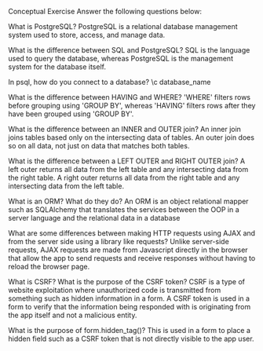 Conceptual Exercise Answer the following questions below:

What is PostgreSQL? PostgreSQL is a relational database management system used to store, access, and manage data.

What is the difference between SQL and PostgreSQL? SQL is the language used to query the database, whereas PostgreSQL is the management system for the database itself.

In psql, how do you connect to a database? \c database_name

What is the difference between HAVING and WHERE? 'WHERE' filters rows before grouping using 'GROUP BY', whereas 'HAVING' filters rows after they have been grouped using 'GROUP BY'.

What is the difference between an INNER and OUTER join? An inner join joins tables based only on the intersecting data of tables. An outer join does so on all data, not just on data that matches both tables.

What is the difference between a LEFT OUTER and RIGHT OUTER join? A left outer returns all data from the left table and any intersecting data from the right table. A right outer returns all data from the right table and any intersecting data from the left table.

What is an ORM? What do they do? An ORM is an object relational mapper such as SQLAlchemy that translates the services between the OOP in a server language and the relational data in a database

What are some differences between making HTTP requests using AJAX and from the server side using a library like requests? Unlike server-side requests, AJAX requests are made from Javascript directly in the browser that allow the app to send requests and receive responses without having to reload the browser page.

What is CSRF? What is the purpose of the CSRF token? CSRF is a type of website exploitation where unauthorized code is transmitted from something such as hidden information in a form. A CSRF token is used in a form to verify that the information being responded with is originating from the app itself and not a malicious entity.

What is the purpose of form.hidden_tag()? This is used in a form to place a hidden field such as a CSRF token that is not directly visible to the app user.
